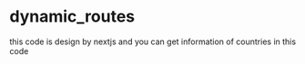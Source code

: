 # dynamic_routes
 this code is design by nextjs and you can get information of countries in this code
